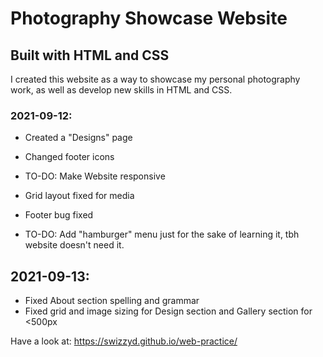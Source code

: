 # Photography Showcase Website
## Built with HTML and CSS

I created this website as a way to showcase my personal photography work, as well as develop new skills in HTML and CSS.

### 2021-09-12:
* Created a "Designs" page
* Changed footer icons 
* TO-DO: Make Website responsive

* Grid layout fixed for media
* Footer bug fixed
* TO-DO: Add "hamburger" menu just for the sake of learning it, tbh website doesn't need it.

## 2021-09-13:
* Fixed About section spelling and grammar
* Fixed grid and image sizing for Design section and Gallery section for <500px

Have a look at: https://swizzyd.github.io/web-practice/
